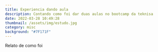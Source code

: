 ```yaml
---
title: Experiencia dando aula
description: Contando como foi dar duas aulas no bootcamp da teknisa
date: 2022-03-28 10:49:28
thumbnail: /assets/img/estudo.jpg
category: misc
background: "#7F171F"
---
```

Relato de como foi